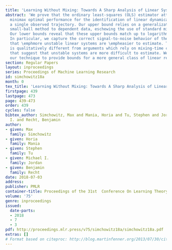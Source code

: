 ```yaml
---
title: 'Learning Without Mixing: Towards A Sharp Analysis of Linear System Identification'
abstract: 'We prove that the ordinary least-squares (OLS) estimator attains nearly
  minimax optimal performance for the identification of linear dynamical systems from
  a single observed trajectory. Our upper bound relies on a generalization of Mendelson’s
  small-ball method to dependent data, eschewing the use of standard mixing-time arguments.
  Our lower bounds reveal that these upper bounds match up to logarithmic factors.
  In particular, we capture the correct signal-to-noise behavior of the problem, showing
  that \emphmore unstable linear systems are \empheasier to estimate. This behavior
  is qualitatively different from arguments which rely on mixing-time calculations
  that suggest that unstable systems are more difficult to estimate. We generalize
  our technique to provide bounds for a more general class of linear response time-series. '
section: Regular Papers
layout: inproceedings
series: Proceedings of Machine Learning Research
id: simchowitz18a
month: 0
tex_title: 'Learning Without Mixing: Towards A Sharp Analysis of Linear System Identification'
firstpage: 439
lastpage: 473
page: 439-473
order: 439
cycles: false
bibtex_author: Simchowitz, Max and Mania, Horia and Tu, Stephen and Jordan, Michael
  I. and Recht, Benjamin
author:
- given: Max
  family: Simchowitz
- given: Horia
  family: Mania
- given: Stephen
  family: Tu
- given: Michael I.
  family: Jordan
- given: Benjamin
  family: Recht
date: 2018-07-03
address: 
publisher: PMLR
container-title: Proceedings of the 31st  Conference On Learning Theory
volume: '75'
genre: inproceedings
issued:
  date-parts:
  - 2018
  - 7
  - 3
pdf: http://proceedings.mlr.press/v75/simchowitz18a/simchowitz18a.pdf
extras: []
# Format based on citeproc: http://blog.martinfenner.org/2013/07/30/citeproc-yaml-for-bibliographies/
---
```

